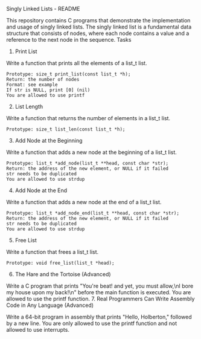 Singly Linked Lists - README

This repository contains C programs that demonstrate the implementation and usage of singly linked lists. The singly linked list is a fundamental data structure that consists of nodes, where each node contains a value and a reference to the next node in the sequence.
Tasks
1. Print List

Write a function that prints all the elements of a list_t list.

    Prototype: size_t print_list(const list_t *h);
    Return: the number of nodes
    Format: see example
    If str is NULL, print [0] (nil)
    You are allowed to use printf

2. List Length

Write a function that returns the number of elements in a list_t list.

    Prototype: size_t list_len(const list_t *h);

3. Add Node at the Beginning

Write a function that adds a new node at the beginning of a list_t list.

    Prototype: list_t *add_node(list_t **head, const char *str);
    Return: the address of the new element, or NULL if it failed
    str needs to be duplicated
    You are allowed to use strdup

4. Add Node at the End

Write a function that adds a new node at the end of a list_t list.

    Prototype: list_t *add_node_end(list_t **head, const char *str);
    Return: the address of the new element, or NULL if it failed
    str needs to be duplicated
    You are allowed to use strdup

5. Free List

Write a function that frees a list_t list.

    Prototype: void free_list(list_t *head);

6. The Hare and the Tortoise (Advanced)

Write a C program that prints "You're beat! and yet, you must allow,\nI bore my house upon my back!\n" before the main function is executed. You are allowed to use the printf function.
7. Real Programmers Can Write Assembly Code in Any Language (Advanced)

Write a 64-bit program in assembly that prints "Hello, Holberton," followed by a new line. You are only allowed to use the printf function and not allowed to use interrupts.
